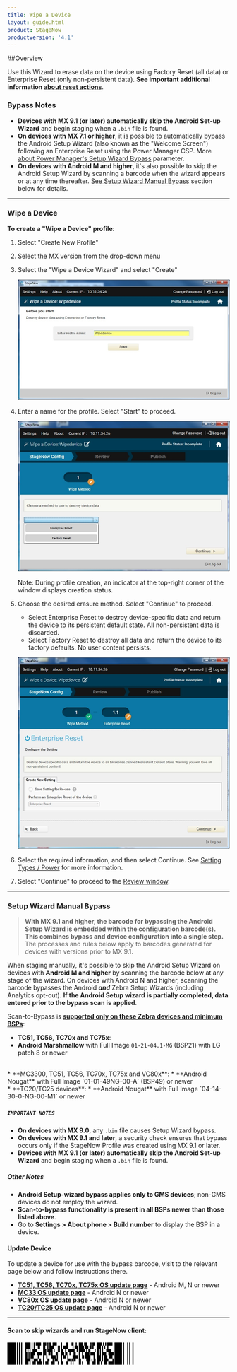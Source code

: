 ```yaml
---
title: Wipe a Device
layout: guide.html
product: StageNow
productversion: '4.1'
---
```


##Overview 

Use this Wizard to erase data on the device using Factory Reset (all data) or Enterprise Reset (only non-persistent data). **See important additional information [about reset actions](/mx/powermgr/#reboot)**. 

### Bypass Notes

* **Devices with MX 9.1 (or later) automatically skip the Android Set-up Wizard** and begin staging when a `.bin` file is found.
* **On devices with MX 7.1 or higher**, it is possible to automatically bypass the Android Setup Wizard (also known as the "Welcome Screen") following an Enterprise Reset using the Power Manager CSP. More [about Power Manager's Setup Wizard Bypass](/mx/powermgr/#setup-wizard-bypass) parameter. 
* **On devices with Android M and higher**, it's also possible to skip the Android Setup Wizard by scanning a barcode when the wizard appears or at any time thereafter. [See Setup Wizard Manual Bypass](#setupwizardmanualbypass) section below for details. 

-----

### Wipe a Device

**To create a "Wipe a Device" profile**:

1. Select "Create New Profile"

2. Select the MX version from the drop-down menu

3. Select the "Wipe a Device Wizard" and select "Create"

    ![img](../../images/profiles/WipeDevice_name.jpg)

4. Enter a name for the profile. Select "Start" to proceed.

    ![img](../../images/profiles/WipeDevice_method.jpg)

    Note: During profile creation, an indicator at the top-right corner of the window displays creation status.

5. Choose the desired erasure method. Select "Continue" to proceed.

    * Select Enterprise Reset to destroy device-specific data and return the device to its persistent default state. All non-persistent data is discarded.
    * Select Factory Reset to destroy all data and return the device to its factory defaults. No user content persists.

   ![img](../../images/profiles/WipeDevice_setting.jpg)

6. Select the required information, and then select Continue. See [Setting Types / Power](../../csp/power) for more information.

7. Select "Continue" to proceed to the [Review window](../../stagingprofiles?Review).

-----

### Setup Wizard Manual Bypass

>**With MX 9.1 and higher, the barcode for bypassing the Android Setup Wizard is embedded within the configuration barcode(s). This combines bypass and device configuration into a single step.** The processes and rules below apply to barcodes generated for devices with versions prior to MX 9.1. 

When staging manually, it's possible to skip the Android Setup Wizard on devices with **Android M and higher** by scanning the barcode below at any stage of the wizard. On devices with Android N and higher, scanning the barcode bypasses the Android **_and_** Zebra Setup Wizards (including Analytics opt-out). **If the Android Setup wizard is partially completed, data entered prior to the bypass scan is applied**. 

Scan-to-Bypass is **<u>supported only on these Zebra devices and minimum BSPs</u>**: 

* **TC51, TC56, TC70x and TC75x**:
 * **Android Marshmallow** with Full Image `01-21-04.1-MG` (BSP21) with LG patch 8 or newer 
<br>
* **MC3300, TC51, TC56, TC70x, TC75x and VC80x**:
 * **Android Nougat** with Full Image `01-01-49NG-00-A` (BSP49) or newer
<br>
* **TC20/TC25 devices**:
 * **Android Nougat** with Full Image `04-14-30-0-NG-00-M1` or newer

##### `IMPORTANT NOTES` 
* **On devices with MX 9.0**, any `.bin` file causes Setup Wizard bypass. 
* **On devices with MX 9.1 and later**, a security check ensures that bypass occurs only if the StageNow Profile was created using MX 9.1 or later. 
* **Devices with MX 9.1 (or later) automatically skip the Android Set-up Wizard** and begin staging when a `.bin` file is found.

##### Other Notes 
* **Android Setup-wizard bypass applies only to GMS devices**; non-GMS devices do not employ the wizard.
* **Scan-to-bypass functionality is present in all BSPs newer than those listed above**.
* Go to **Settings > About phone > Build number** to display the BSP in a device.

#### Update Device
To update a device for use with the bypass barcode, visit to the relevant page below and follow instructions there. 

* **[TC51, TC56, TC70x, TC75x OS update page](https://www.zebra.com/us/en/support-downloads/software/operating-system/tc70-operating-system-gms.html)** - Android M, N or newer
* **[MC33 OS update page](https://www.zebra.com/us/en/support-downloads/mobile-computers/handheld/mc3300.html)** - Android N or newer
* **[VC80x OS update page](https://www.zebra.com/us/en/support-downloads/mobile-computers/vehicle-mounted/vc80x.html)** - Android N or newer
* **[TC20/TC25 OS update page](https://www.zebra.com/us/en/support-downloads/mobile-computers/handheld/tc20.html)** - Android N or newer

-----

#### Scan to skip wizards and run StageNow client:

<img style="height:50px" src="../../images/profiles/skip_suw_and_run_sn.png"/>
<br>
